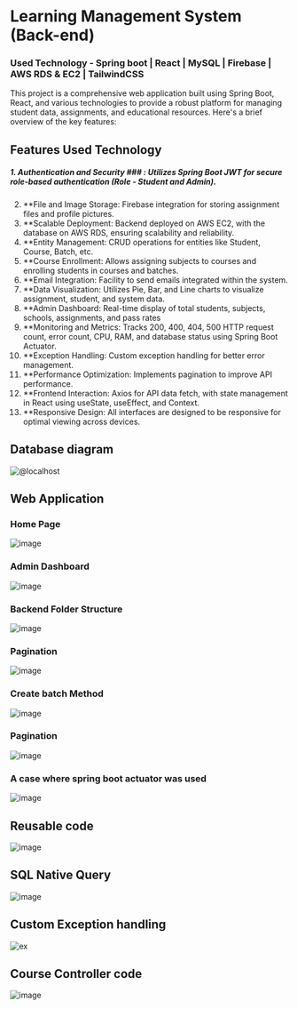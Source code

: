 # Learning Management System (Back-end)

### Used Technology -  Spring boot | React | MySQL | Firebase | AWS RDS & EC2 | TailwindCSS

This project is a comprehensive web application built using Spring Boot, React, and various technologies to provide a robust platform for managing student data, assignments, and educational resources. Here's a brief overview of the key features:

## Features Used Technology
##### 1.  Authentication and Security ### : Utilizes Spring Boot JWT for secure role-based authentication (Role - Student and Admin).
2. **File and Image Storage: Firebase integration for storing assignment files and profile pictures.
3. **Scalable Deployment: Backend deployed on AWS EC2, with the database on AWS RDS, ensuring scalability and reliability.
4. **Entity Management: CRUD operations for entities like Student, Course, Batch, etc.
5. **Course Enrollment: Allows assigning subjects to courses and enrolling students in courses and batches.
6. **Email Integration: Facility to send emails integrated within the system.
7. **Data Visualization: Utilizes Pie, Bar, and Line charts to visualize assignment, student, and system data.
8. **Admin Dashboard: Real-time display of total students, subjects, schools, assignments, and pass rates
9. **Monitoring and Metrics: Tracks 200, 400, 404, 500 HTTP request count, error count, CPU, RAM, and database status using Spring Boot Actuator.
10. **Exception Handling: Custom exception handling for better error management.
11. **Performance Optimization: Implements pagination to improve API performance.
12. **Frontend Interaction: Axios for API data fetch, with state management in React using useState, useEffect, and Context.
13. **Responsive Design: All interfaces are designed to be responsive for optimal viewing across devices.


## Database diagram
![@localhost](https://github.com/LakshanChinthaka/backend-royal-lms-system/assets/115285758/189ab9f8-103f-4d34-bea0-66b69000d305)

## Web Application 

### Home Page
![image](https://github.com/LakshanChinthaka/backend-royal-lms-system/assets/115285758/48670d4d-108d-44c8-b3c2-2c946272593f)


###  Admin Dashboard
![image](https://github.com/LakshanChinthaka/backend-royal-lms-system/assets/115285758/a6ff2a6c-0de4-4ea9-8db3-5d2b49f08e8f)

### Backend Folder Structure
![image](https://github.com/LakshanChinthaka/backend-royal-lms-system/assets/115285758/4db33c05-adac-45e0-966d-be891f96b645)


### Pagination
![image](https://github.com/LakshanChinthaka/backend-royal-lms-system/assets/115285758/3ced5327-19fc-4cdb-aac1-7fc8db1488bf)

### Create batch Method
![image](https://github.com/LakshanChinthaka/backend-royal-lms-system/assets/115285758/6c81f7b2-61c9-466e-aa29-8499983c0f1a)

### Pagination 
![image](https://github.com/LakshanChinthaka/learning-management-system/assets/115285758/690d4f72-c884-4205-a4a7-f51fa082c507)

### A case where spring boot actuator was used
![image](https://github.com/LakshanChinthaka/backend-royal-lms-system/assets/115285758/dda62664-e9e0-48e7-9567-fa84c10ff0e8)


##  Reusable code
![image](https://github.com/LakshanChinthaka/learning-management-system/assets/115285758/4525fd69-67cc-42a2-a55a-5ff0b1d2a3b9)

## SQL Native Query
![image](https://github.com/LakshanChinthaka/learning-management-system/assets/115285758/a0e93021-3c36-45c1-915c-ee93e6315394)

## Custom Exception handling 
![ex](https://github.com/LakshanChinthaka/point-of-sale-system/assets/115285758/042ee44c-8732-4599-ab1b-24650a0c0fa7)

## Course Controller code 
![image](https://github.com/LakshanChinthaka/learning-management-system/assets/115285758/92eab678-338d-49bc-9c14-e35bd80d7905)


